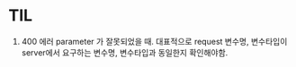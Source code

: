 # TIL


1. 400 에러
parameter 가 잘못되었을 때. 대표적으로 request 변수명, 변수타입이 server에서 요구하는 변수명, 변수타입과 동일한지 확인해야함.
